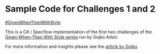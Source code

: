 # Sample Code for Challenges 1 and 2

[\#GivenWhenThenWithStyle](https://specflow.org/2020/the-given-when-then-with-style-challenge/)

This is a C# / Specflow implementation of the first two challenges of the [Given-When-Then With Style series](https://specflow.org/2020/the-given-when-then-with-style-challenge/) run by Gojko Adzic.

For more information and insights please see the [article by Gojko](https://specflow.org/2020/sample-code-for-challenges-1-and-2-givenwhenthenwithstyle/).
